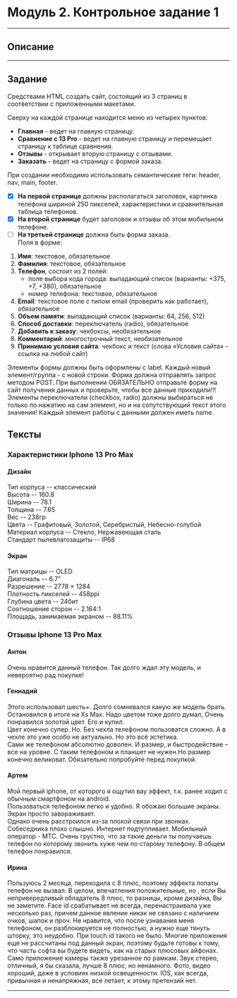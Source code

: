 # Модуль 2. Контрольное задание 1

___

## Описание

___

## Задание

Средствами HTML создать сайт, состоящий из 3 страниц в соответствии с приложенными макетами.

Сверху на каждой странице находится меню из четырех пунктов:

- **Главная** - ведет на главную страницу.
- **Сравнение с 13 Pro** - ведет на главную страницу и перемещает страницу к таблице сравнения.
- **Отзывы** - открывает вторую страницу с отзывами.
- **Заказать** - ведет на страницу с формой заказа.

При создании необходимо использовать семантические теги: header, nav, main, footer.

- [x] **На первой странице** должны располагаться заголовок, картинка телефона шириной 250 пикселей, характеристики и
  сравнительная таблица телефонов.
- [x] **На второй странице** будет заголовок и отзывы об этом мобильном телефоне.
- [ ] **На третьей странице** должна быть форма заказа.\
  Поля в форме:

1. **Имя**: текстовое, обязательное
2. **Фамилия**: текстовое, обязательное
3. **Телефон**, состоит из 2 полей:
    - поле выбора кода города: выпадающий список (варианты: +375, +7, +380), обязательное
    - номер телефона: текстовое, обязательное
4. **Email**: текстовое поле с типом email (проверить как работает), обязательное
5. **Объем памяти**: выпадающий список (варианты: 64, 256, 512)
6. **Способ доставки**: переключатель (radio), обязательное
7. **Добавить к заказу**: чекбоксы, необязательное
8. **Комментарий**: многострочный текст, необязательное
9. **Принимаю условия сайта**: чекбокс и текст (слова «Условия сайта» - ссылка на любой сайт)

Элементы формы должны быть оформлены с label. Каждый новый элемент/группа - с новой строки. Форма должна отправлять
запрос методом POST. При выполнении ОБЯЗАТЕЛЬНО отправьте форму на сайт получения данных и проверьте, чтобы все данные
приходили!!! Элементы переключатели (checkbox, radio) должны выбираться не только по нажатию на сам элемент, но и на
сопутствующий текст этого значения! Каждый элемент работы с данными должен иметь name.

## Тексты

### Характеристики Iphone 13 Pro Max

#### Дизайн

Тип корпуса -- классический\
Высота -- 160.8\
Ширина -- 78.1\
Толщина -- 7.65\
Вес -- 238гр\
Цвета -- Графитовый, Золотой, Серебристый, Небесно-голубой\
Материал корпуса -- Стекло, Нержавеющая сталь\
Стандарт пылевлагозащиты -- IP68

#### Экран

Тип матрицы -- OLED\
Диагональ -- 6.7”\
Разрешение -- 2778 × 1284\
Плотность пикселей -- 458ppi\
Глубина цвета -- 24бит\
Соотношение сторон -- 2.164:1\
Площадь, занимаемая экраном -- 88.11%

### Отзывы Iphone 13 Pro Max

#### Антон

Очень нравится данный телефон. Так долго ждал эту модель, и невероятно рад покупке!

#### Геннадий

Этого использовал шесть+. Долго сомневался какую же модель брать. Остановился в итоге на Xs Max. Надо цветом тоже долго
думал, Очень понравился золотой цвет. Его и купил.\
Цвет конечно супер. Но. Без чехла телефоном пользоватся сложно. А в чехле это уже особо не актуально. Но это всё
эстетика.\
Сами же телефоном абсолютно доволен. И размер, и быстродействие – все на уровне. С таким телефоном и планшет не нужен.Но
размер конечно великоват. Обязательно попробуйте перед покупкой.

#### Артем

Мой первый iphone, от которого я ощутил вау эффект, т.к. ранее ходил с обычным смартфоном на android.\
Пользоваться телефоном легко и удобно. Я обожаю большие экраны. Экран просто завораживает.\
Однако очень расстроился из-за плохой связи при звонках. Собеседника плохо слышно. Интернет подтупливает. Мобильный
оператор - МТС. Очень грустно, что за такие деньги ты получаешь телефон по которому звонить хуже чем по старому
телефону. В общем телефон понравился.

#### Ирина

Пользуюсь 2 месяца, переходила с 8 плюс, поэтому эффекта лопаты телефон не вызвал. В целом, впечатления положительные,
но , если Вы непривередливый обладатель 8 плюс, то разницы, кроме дизайна, Вы не заметите. Face id срабатывает не
всегда, перенастраивала уже несколько раз, причем данное явление никак не связано с наличием очков, шапок и проч. Не
нравится, что после узнавания меня телефоном, он разблокируется не полностью, а нужно еще тянуть шторку, это неудобно.
При touch id такого не было. Многие приложения еще не рассчитаны под данный экран, поэтому будьте готовы к тому, что
часть софта вы будете видеть, как на старых плюсовых айфонах. Само приложение камеры также урезанное по рамкам. Звук
стерео, отличный, я бы сказала, лучше 8 плюс, но ненамного. Фото, видео хороший, даже в условиях низкой освещенности.
IOS, как всегда, привычная и ненапряжная, все летает, к этому претензий нет.
___
